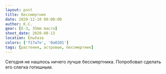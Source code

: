 ```yaml
---
layout: post
title: Бессмертник
date: 2020-12-10 00:00:00
author: К.С.
gear: [E-3, 35mm macro]
shoot_date: 2020-08-13
location: Ёльбаза
colors: ['f17a7e', '0a0201']
tags: [растения, астровые, бессмертник]
---
```

Сегодня не нашлось ничего лучше бессмертника. Попробовал сделать его слегка готишным.
